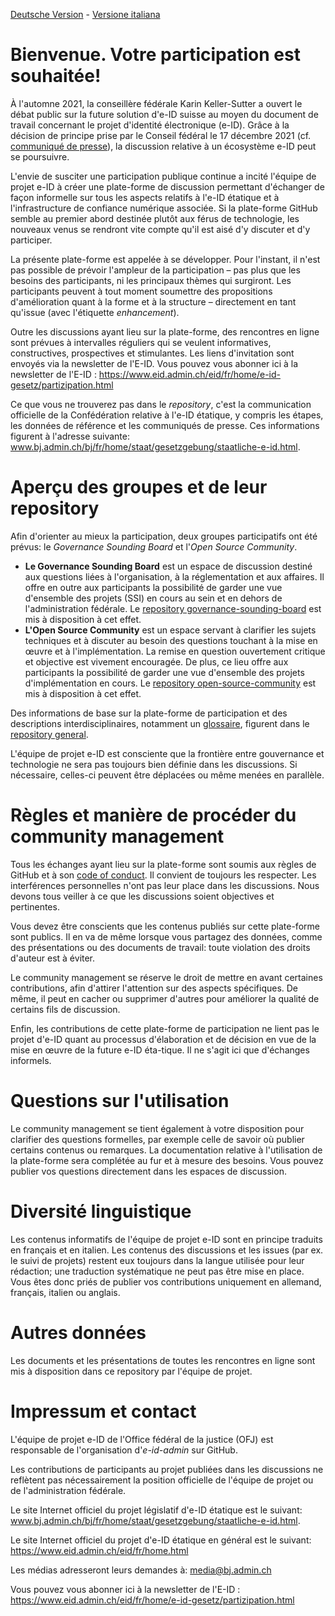 [Deutsche Version](README.md) - [Versione italiana](README-IT.md)

# Bienvenue. Votre participation est souhaitée!
À l'automne 2021, la conseillère fédérale Karin Keller-Sutter a ouvert le débat public sur la future solution d'e-ID suisse au moyen du document de travail concernant le projet d'identité électronique (e-ID). Grâce à la décision de principe prise par le Conseil fédéral le 17 décembre 2021 (cf. [communiqué de presse](https://www.bj.admin.ch/bj/fr/home/aktuell/mm.msg-id-86465.html)), la discussion relative à un écosystème e-ID peut se poursuivre.

L'envie de susciter une participation publique continue a incité l'équipe de projet e-ID à créer une plate-forme de discussion permettant d'échanger de façon informelle sur tous les aspects relatifs à l'e-ID étatique et à l'infrastructure de confiance numérique associée.
Si la plate-forme GitHub semble au premier abord destinée plutôt aux férus de technologie, les nouveaux venus se rendront vite compte qu'il est aisé d'y discuter et d'y participer.

La présente plate-forme est appelée à se développer. Pour l'instant, il n'est pas possible de prévoir l'ampleur de la participation – pas plus que les besoins des participants, ni les principaux thèmes qui surgiront. Les participants peuvent à tout moment soumettre des propositions d'amélioration quant à la forme et à la structure – directement en tant qu'issue (avec l'étiquette *enhancement*).

Outre les discussions ayant lieu sur la plate-forme, des rencontres en ligne sont prévues à intervalles réguliers qui se veulent informatives, constructives, prospectives et stimulantes. Les liens d'invitation sont envoyés via la newsletter de l'E-ID. Vous pouvez vous abonner ici à la newsletter de l'E-ID : https://www.eid.admin.ch/eid/fr/home/e-id-gesetz/partizipation.html

Ce que vous ne trouverez pas dans le *repository*, c'est la communication officielle de la Confédération relative à l'e-ID étatique, y compris les étapes, les données de référence et les communiqués de presse. Ces informations figurent à l'adresse suivante:  
www.bj.admin.ch/bj/fr/home/staat/gesetzgebung/staatliche-e-id.html.

# Aperçu des groupes et de leur repository
Afin d'orienter au mieux la participation, deux groupes participatifs ont été prévus: le *Governance Sounding Board* et l'*Open Source Community*.

*	**Le Governance Sounding Board** est un espace de discussion destiné aux questions liées à l'organisation, à la réglementation et aux affaires. Il offre en outre aux participants la possibilité de garder une vue d'ensemble des projets (SSI) en cours au sein et en dehors de l'administration fédérale. Le [repository governance-sounding-board](https://github.com/e-id-admin/governance-sounding-board) est mis à disposition à cet effet.
*	**L'Open Source Community** est un espace servant à clarifier les sujets techniques et à discuter au besoin des questions touchant à la mise en œuvre et à l'implémentation. La remise en question ouvertement critique et objective est vivement encouragée. De plus, ce lieu offre aux participants la possibilité de garder une vue d'ensemble des projets d'implémentation en cours. Le [repository open-source-community](https://github.com/e-id-admin/open-source-community) est mis à disposition à cet effet.

Des informations de base sur la plate-forme de participation et des descriptions interdisciplinaires, notamment un [glossaire](https://github.com/e-id-admin/general/blob/main/glossar.md), figurent dans le [repository general](https://github.com/e-id-admin/general).

L'équipe de projet e-ID est consciente que la frontière entre gouvernance et technologie ne sera pas toujours bien définie dans les discussions. Si nécessaire, celles-ci peuvent être déplacées ou même menées en parallèle.

# Règles et manière de procéder du community management
Tous les échanges ayant lieu sur la plate-forme sont soumis aux règles de GitHub et à son [code of conduct](https://docs.github.com/articles/github-community-guidelines). Il convient de toujours les respecter. Les interférences personnelles n'ont pas leur place dans les discussions. Nous devons tous veiller à ce que les discussions soient objectives et pertinentes.

Vous devez être conscients que les contenus publiés sur cette plate-forme sont publics. Il en va de même lorsque vous partagez des données, comme des présentations ou des documents de travail: toute violation des droits d'auteur est à éviter.

Le community management se réserve le droit de mettre en avant certaines contributions, afin d'attirer l'attention sur des aspects spécifiques. De même, il peut en cacher ou supprimer d'autres pour améliorer la qualité de certains fils de discussion.

Enfin, les contributions de cette plate-forme de participation ne lient pas le projet d'e-ID quant au processus d'élaboration et de décision en vue de la mise en œuvre de la future e-ID éta-tique. Il ne s'agit ici que d'échanges informels.

# Questions sur l'utilisation
Le community management se tient également à votre disposition pour clarifier des questions formelles, par exemple celle de savoir où publier certains contenus ou remarques. La documentation relative à l'utilisation de la plate-forme sera complétée au fur et à mesure des besoins. Vous pouvez publier vos questions directement dans les espaces de discussion.

# Diversité linguistique
Les contenus informatifs de l'équipe de projet e-ID sont en principe traduits en français et en italien. Les contenus des discussions et les issues (par ex. le suivi de projets) restent eux toujours dans la langue utilisée pour leur rédaction; une traduction systématique ne peut pas être mise en place. Vous êtes donc priés de publier vos contributions uniquement en allemand, français, italien ou anglais.

# Autres données
Les documents et les présentations de toutes les rencontres en ligne sont mis à disposition dans ce repository par l'équipe de projet.

# Impressum et contact
L'équipe de projet e-ID de l'Office fédéral de la justice (OFJ) est responsable de l'organisation d'*e-id-admin* sur GitHub.

Les contributions de participants au projet publiées dans les discussions ne reflètent pas nécessairement la position officielle de l'équipe de projet ou de l'administration fédérale.

Le site Internet officiel du projet législatif d'e-ID étatique est le suivant:  
www.bj.admin.ch/bj/fr/home/staat/gesetzgebung/staatliche-e-id.html.

Le site Internet officiel du projet d'e-ID étatique en général est le suivant:
https://www.eid.admin.ch/eid/fr/home.html

Les médias adresseront leurs demandes à:
media@bj.admin.ch

Vous pouvez vous abonner ici à la newsletter de l'E-ID : https://www.eid.admin.ch/eid/fr/home/e-id-gesetz/partizipation.html
